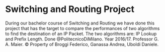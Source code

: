 # Switching and Routing Project
During our bachelor course of Switching and Routing we have done this project that has the target to compare the performances of two algorithms to find the destination of an IP Packet.
The two algorithms are: IP Lookup and Prefix Length.
Done @PolitecnicoDiMilano. 
Year 2016/17.
Professor G. A. Maier.
© Property of Broggi Federico, Ganassa Andrea, Uboldi Daniele.
